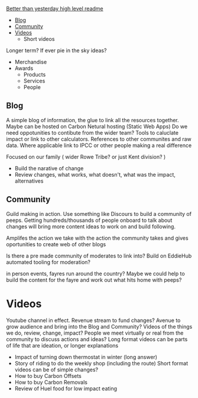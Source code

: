 [Better than yesterday high level readme](./README.md)
* [Blog](Idea.md#Blog)
* [Community](Idea.md#Community)
* [Videos](Idea.md#Videos)
  * Short videos

Longer term? If ever pie in the sky ideas?
* Merchandise
* Awards
  * Products
  * Services
  * People

## Blog
A simple blog of information, the glue to link all the resources together. 
Maybe can be hosted on Carbon Netural hosting (Static Web Apps) 
Do we need oppotunities to contibute from the wider team? 
Tools to caluclate impact or link to other calculators. 
References to other communites and raw data. Where applicable link to IPCC or other people making a real difference

Focused on our family ( wider Rowe Tribe? or just Kent division? )
  * Build the narative of change
  * Review changes, what works, what doesn't, what was the impact, alternatives

## Community
Guild making in action. Use something like Discours to build a community of peeps. Getting hundreds/thousands of people onboard to talk about changes will bring more content ideas to work on and build following. 

Amplifes the action we take with the action the community takes and gives oportunities to create web of other blogs

Is there a pre made community of moderates to link into?
Build on EddieHub automated tooling for moderation?

in person events, fayres run around the country? Maybe we could help to build the content for the fayre and work out what hits home with peeps?

# Videos
Youtube channel in effect. 
Revenue stream to fund changes? Avenue to grow audience and bring into the Blog and Community? 
Videos of the things we do, review, change, impact? 
People we meet virtually or real from the community to discuss actions and ideas?
Long format videos can be parts of life that are ideation, or longer explanations
  * Impact of turning down thermostat in winter (long answer)
  * Story of riding to do the weekly shop (including the route) 
Short format videos can be of simple changes? 
  * How to buy Carbon Offsets
  * How to buy Carbon Removals
  * Review of Huel food for low impact eating
